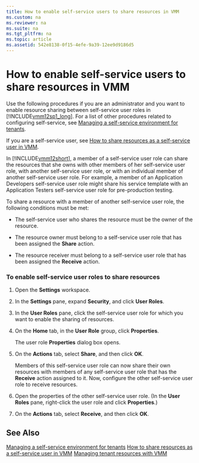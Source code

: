 ```yaml
---
title: How to enable self-service users to share resources in VMM
ms.custom: na
ms.reviewer: na
ms.suite: na
ms.tgt_pltfrm: na
ms.topic: article
ms.assetid: 542e8138-0f15-4efe-9a39-12ee9d9186d5
---
```

# How to enable self-service users to share resources in VMM
Use the following procedures if you are an administrator and you want to enable resource sharing between self\-service user roles in [!INCLUDE[vmm12sp1_long](Token/vmm12sp1_long_md.md)]. For a list of other procedures related to configuring self\-service, see [Managing a self-service environment for tenants](Managing-a-self-service-environment-for-tenants.md).

If you are a self\-service user, see [How to share resources as a self-service user in VMM](How-to-share-resources-as-a-self-service-user-in-VMM.md).

In [!INCLUDE[vmm12short](Token/vmm12short_md.md)], a member of a self\-service user role can share the resources that she owns with other members of her self\-service user role, with another self\-service user role, or with an individual member of another self\-service user role. For example, a member of an Application Developers self\-service user role might share his service template with an Application Testers self\-service user role for pre\-production testing.

To share a resource with a member of another self\-service user role, the following conditions must be met:

-   The self\-service user who shares the resource must be the owner of the resource.

-   The resource owner must belong to a self\-service user role that has been assigned the **Share** action.

-   The resource receiver must belong to a self\-service user role that has been assigned the **Receive** action.

### To enable self\-service user roles to share resources

1.  Open the **Settings** workspace.

2.  In the **Settings** pane, expand **Security**, and click **User Roles**.

3.  In the **User Roles** pane, click the self\-service user role for which you want to enable the sharing of resources.

4.  On the **Home** tab, in the **User Role** group, click **Properties**.

    The user role **Properties** dialog box opens.

5.  On the **Actions** tab, select **Share**, and then click **OK**.

    Members of this self\-service user role can now share their own resources with members of any self\-service user role that has the **Receive** action assigned to it. Now, configure the other self\-service user role to receive resources.

6.  Open the properties of the other self\-service user role. \(In the **User Roles** pane, right\-click the user role and click **Properties**.\)

7.  On the **Actions** tab, select **Receive**, and then click **OK**.

## See Also
[Managing a self-service environment for tenants](Managing-a-self-service-environment-for-tenants.md)
[How to share resources as a self-service user in VMM](How-to-share-resources-as-a-self-service-user-in-VMM.md)
[Managing tenant resources with VMM](Managing-tenant-resources-with-VMM.md)


